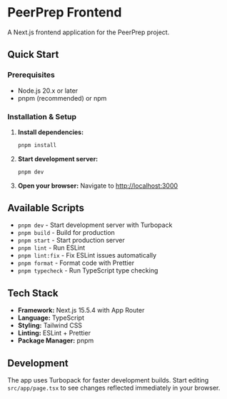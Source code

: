 # PeerPrep Frontend

A Next.js frontend application for the PeerPrep project.

## Quick Start

### Prerequisites
- Node.js 20.x or later
- pnpm (recommended) or npm

### Installation & Setup

1. **Install dependencies:**
   ```bash
   pnpm install
   ```

2. **Start development server:**
   ```bash
   pnpm dev
   ```

3. **Open your browser:**
   Navigate to [http://localhost:3000](http://localhost:3000)

## Available Scripts

- `pnpm dev` - Start development server with Turbopack
- `pnpm build` - Build for production
- `pnpm start` - Start production server
- `pnpm lint` - Run ESLint
- `pnpm lint:fix` - Fix ESLint issues automatically
- `pnpm format` - Format code with Prettier
- `pnpm typecheck` - Run TypeScript type checking

## Tech Stack

- **Framework:** Next.js 15.5.4 with App Router
- **Language:** TypeScript
- **Styling:** Tailwind CSS
- **Linting:** ESLint + Prettier
- **Package Manager:** pnpm

## Development

The app uses Turbopack for faster development builds. Start editing `src/app/page.tsx` to see changes reflected immediately in your browser.
